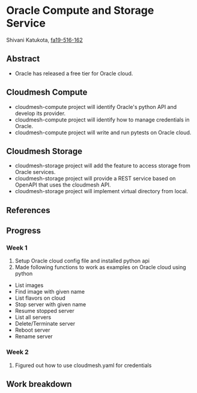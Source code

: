 # Oracle Compute and Storage Service

Shivani Katukota, [fa19-516-162](https://github.com/cloudmesh-community/fa19-516-162)

## Abstract

- Oracle has released a free tier for Oracle cloud.

## Cloudmesh Compute

- cloudmesh-compute project will identify Oracle's python API and develop its 
provider.
- cloudmesh-compute project will identify how to manage credentials in Oracle.
- cloudmesh-compute project will write and run pytests on Oracle cloud. 

## Cloudmesh Storage

- cloudmesh-storage project will add the feature to access storage from Oracle 
services.
- cloudmesh-storage project will provide a REST service based on OpenAPI that 
uses the cloudmesh API.
- cloudmesh-storage project will implement virtual directory from local.

## References

## Progress

### Week 1
1. Setup Oracle cloud config file and installed python api
2. Made following functions to work as examples on Oracle cloud using python
- List images
- Find image with given name
- List flavors on cloud
- Stop server with given name
- Resume stopped server
- List all servers
- Delete/Terminate server
- Reboot server
- Rename server

### Week 2
1. Figured out how to use cloudmesh.yaml for credentials

## Work breakdown
